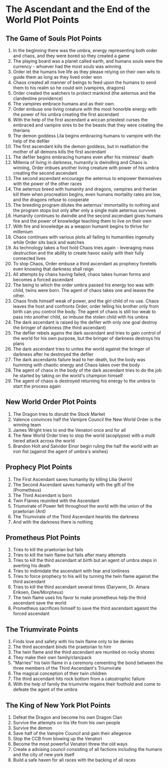 # The Ascendant and the End of the World Plot Points

## The Game of Souls Plot Points

1. In the beginning there was the umbra, energy representing both order and chaos, and they were bored so they created a game
1. The playing board was a planet called earth, and humans souls were the currency - whoever had the most souls was winning
1. Order let the humans live life as they please relying on their own wits to guide them as long as they lived order won
1. Chaos created all manner of beings to feed upon the humans to send them to his realm so he could win (vampires, dragons)
1. Order created the watchers to protect mankind (the aeternus and the clandestine providence)
1. The vampires embrace humans and as their own.  
1. Order embuse one living creature with the most honorble energy with the power of his umbra creating the first ascendant
1. With the help of the first ascendant a wiccan priestest curses the embraced and vampire sires to be the beasts that they were creating the therians
1. The demon goddess Lila begins embracing humans to vampire with the help of the defiler
1. The first ascendant kills the demon goddess, but in reatliation the mother of all demons kills the first ascendant
1. The defiler begins embracing humans even after his mistress' death
1. Millenia of living in darkness, humanity is dwindling and Chaos is winning, Order imbues another living creature with power of his umbra creating the second ascendant
1. The second ascendant encourage the aeternus to empower themselves with the power of the other races 
1. The aeternus breed with humanity and dragons, vampires and therian kill them when procreation begins, even humans mortality rates are low, and the dragons refuse to cooperate
1. The breeding program dilutes the aeternus' immortaility to nothing and the program stops but only after only a single male aeternus survives
1. Humanity continues to dwindle and the second ascendant gives humans fire and the power of knowledge teaching them to live on their own
1. With fire and knowledge as a weapon humanit begins to thrive for millenium
1. Chaos continues with various plots all failing to humanities ingenuity while Order sits back and watches
1. As technology takes a foot hold Chaos tries again - leveraging mass destruction and the ability to create havoc easily with their fully connected lives
1. To stop Chaos, Order embuse a third ascendant as prophecy foretells even knowing that darkness shall reign
1. All attempts by chaos having failed, chaos takes human forms and becomes a forced ascendant
1. The being to which the order umbra passed his energy too was with child, twins were born.  The agent of chaos takes one and leaves the other.
1. Chaos finds himself weak of power, and the girl child of no use.  Chaos leaves the host and confronts Order, order telling his brother only from birth can you control the body.  The agent of chaos is still too weak to pass into another child, so imbuse the stolen child with his umbra 
1. The dark ascendant is raised by the defiler with only one goal destroy the bringer of darkness (the third ascendant)
1. The defiler rebels agains the dark ascendant and tries to gain control of the world for his own purpose, but the bringer of darkness destroys his plans
1. The dark ascendant tries to unites the world against the bringer of darkness after he destroyed the defiler 
1. The dark ascendants failure lead to her death, but the body was humming with chaotic energy and Chaos takes over the body
1. The agent of chaos in the body of the dark ascendant tries to do the job he started by taking on the world's champion himself 
1. The agent of chaos is destroyed returning his energy to the umbra to start the process again

## New World Order Plot Points

1. The Dragon tries to disrubt the Stock Market
1. Valence convinces half the Vamipre Council the New World Order is the winning team
1. James Wright tries to end the Venatori once and for all
1. The New World Order tries to stop the world (acoplypse) with a multi tiered attack across the world
1. Brandon Holt and Salvidor Einor begin ruling the half the world with an iron fist (against the agent of umbra's wishes)

## Prophecy Plot Points

1. The First Ascendant saves humanity by killing Lilia (Aerin)
1. The Second Ascendant saves humanity with the gift of fire (Prometheus)
1. The Third Ascendant is born
1. Twin Flames reuinited with the Ascendant
1. Triumvirate of Power felt throughout the world with the union of the praetorian (Ant)
1. The Triumvirate of the Third Ascendant hearlds the darkness
1. And with the darkness there is nothing

## Prometheus Plot Points

1. Tries to kill the praetorian but fails
1. Tries to kill the twin flame but fails after many attempts
1. Tries to kill the third ascendant at birth but an agent of umbra steps in averting his death
1. Tries to indimidate the ascendant with fear and lonliness
1. Tries to force prophecy to his will by turning the twin flame against the third ascendant
1. Tries to kill the third ascendant several times (Darywnn, Dr. Amara Eriksen, Dee/Morpheus)
1. The twin flame uses his favor to make prometheus help the thrid ascendant save the world
1. Prometheus sacrifices himself to save the third ascendant agaisnt the forced ascendant

## The Triumvirate Points

1. Finds love and safety with his twin flame only to be denies
1. The third ascendant binds the praetorian to him
1. The twin flame and the third ascendant are reunited on rocky shores
1. They make their own family/clan/pack
1. "Marries" his twin flame in a ceremony cementing the bond between the three members of the Third Ascendant's Triumvirate
1. The magical conception of their twin children
1. The third ascendant hits rock bottom from a catostrophic failure
1. With the help of family the triumvirte regains their foothold and come to defeate the agent of the umbra

## The King of New York Plot Points

1. Defeat the Dragon and become his own Dragon Clan
1. Survive the attempts on his life from his own people
1. Survive the demon
1. Save half of the Vampire Council and gain their allegence
1. Stop the CCB from blowing up the Venatori
1. Become the most powerful Venatori threw the old ways
1. Create a advising council consisting of all factions including the humans and the city of new york itself
1. Build a safe haven for all races with the backing of all races
